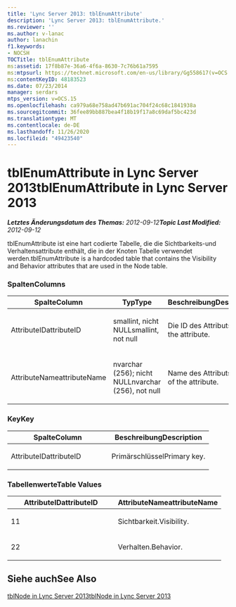 ```yaml
---
title: 'Lync Server 2013: tblEnumAttribute'
description: 'Lync Server 2013: tblEnumAttribute.'
ms.reviewer: ''
ms.author: v-lanac
author: lanachin
f1.keywords:
- NOCSH
TOCTitle: tblEnumAttribute
ms:assetid: 17f8b87e-36a6-4f6a-8630-7c76b61a7595
ms:mtpsurl: https://technet.microsoft.com/en-us/library/Gg558617(v=OCS.15)
ms:contentKeyID: 48183523
ms.date: 07/23/2014
manager: serdars
mtps_version: v=OCS.15
ms.openlocfilehash: ca979a68e758ad47b691ac704f24c68c1841938a
ms.sourcegitcommit: 36fee89bb887bea4f18b19f17a8c69daf5bc423d
ms.translationtype: MT
ms.contentlocale: de-DE
ms.lasthandoff: 11/26/2020
ms.locfileid: "49423540"
---
```

# <a name="tblenumattribute-in-lync-server-2013"></a><span data-ttu-id="cdc62-103">tblEnumAttribute in Lync Server 2013</span><span class="sxs-lookup"><span data-stu-id="cdc62-103">tblEnumAttribute in Lync Server 2013</span></span>

<div data-xmlns="http://www.w3.org/1999/xhtml">

<div class="topic" data-xmlns="http://www.w3.org/1999/xhtml" data-msxsl="urn:schemas-microsoft-com:xslt" data-cs="https://msdn.microsoft.com/">

<div data-asp="https://msdn2.microsoft.com/asp">



</div>

<div id="mainSection">

<div id="mainBody"><span data-ttu-id="cdc62-104">

<span> </span></span><span class="sxs-lookup"><span data-stu-id="cdc62-104">

<span> </span></span></span>

<span data-ttu-id="cdc62-105">_**Letztes Änderungsdatum des Themas:** 2012-09-12_</span><span class="sxs-lookup"><span data-stu-id="cdc62-105">_**Topic Last Modified:** 2012-09-12_</span></span>

<span data-ttu-id="cdc62-106">tblEnumAttribute ist eine hart codierte Tabelle, die die Sichtbarkeits-und Verhaltensattribute enthält, die in der Knoten Tabelle verwendet werden.</span><span class="sxs-lookup"><span data-stu-id="cdc62-106">tblEnumAttribute is a hardcoded table that contains the Visibility and Behavior attributes that are used in the Node table.</span></span>

### <a name="columns"></a><span data-ttu-id="cdc62-107">Spalten</span><span class="sxs-lookup"><span data-stu-id="cdc62-107">Columns</span></span>

<table>
<colgroup>
<col style="width: 33%" />
<col style="width: 33%" />
<col style="width: 33%" />
</colgroup>
<thead>
<tr class="header">
<th><span data-ttu-id="cdc62-108">Spalte</span><span class="sxs-lookup"><span data-stu-id="cdc62-108">Column</span></span></th>
<th><span data-ttu-id="cdc62-109">Typ</span><span class="sxs-lookup"><span data-stu-id="cdc62-109">Type</span></span></th>
<th><span data-ttu-id="cdc62-110">Beschreibung</span><span class="sxs-lookup"><span data-stu-id="cdc62-110">Description</span></span></th>
</tr>
</thead>
<tbody>
<tr class="odd">
<td><p><span data-ttu-id="cdc62-111">AttributeID</span><span class="sxs-lookup"><span data-stu-id="cdc62-111">attributeID</span></span></p></td>
<td><p><span data-ttu-id="cdc62-112">smallint, nicht NULL</span><span class="sxs-lookup"><span data-stu-id="cdc62-112">smallint, not null</span></span></p></td>
<td><p><span data-ttu-id="cdc62-113">Die ID des Attributs.</span><span class="sxs-lookup"><span data-stu-id="cdc62-113">ID of the attribute.</span></span></p></td>
</tr>
<tr class="even">
<td><p><span data-ttu-id="cdc62-114">AttributeName</span><span class="sxs-lookup"><span data-stu-id="cdc62-114">attributeName</span></span></p></td>
<td><p><span data-ttu-id="cdc62-115">nvarchar (256); nicht NULL</span><span class="sxs-lookup"><span data-stu-id="cdc62-115">nvarchar (256), not null</span></span></p></td>
<td><p><span data-ttu-id="cdc62-116">Name des Attributs.</span><span class="sxs-lookup"><span data-stu-id="cdc62-116">Name of the attribute.</span></span></p></td>
</tr>
</tbody>
</table>


### <a name="key"></a><span data-ttu-id="cdc62-117">Key</span><span class="sxs-lookup"><span data-stu-id="cdc62-117">Key</span></span>

<table>
<colgroup>
<col style="width: 50%" />
<col style="width: 50%" />
</colgroup>
<thead>
<tr class="header">
<th><span data-ttu-id="cdc62-118">Spalte</span><span class="sxs-lookup"><span data-stu-id="cdc62-118">Column</span></span></th>
<th><span data-ttu-id="cdc62-119">Beschreibung</span><span class="sxs-lookup"><span data-stu-id="cdc62-119">Description</span></span></th>
</tr>
</thead>
<tbody>
<tr class="odd">
<td><p><span data-ttu-id="cdc62-120">AttributeID</span><span class="sxs-lookup"><span data-stu-id="cdc62-120">attributeID</span></span></p></td>
<td><p><span data-ttu-id="cdc62-121">Primärschlüssel</span><span class="sxs-lookup"><span data-stu-id="cdc62-121">Primary key.</span></span></p></td>
</tr>
</tbody>
</table>


### <a name="table-values"></a><span data-ttu-id="cdc62-122">Tabellenwerte</span><span class="sxs-lookup"><span data-stu-id="cdc62-122">Table Values</span></span>

<table>
<colgroup>
<col style="width: 50%" />
<col style="width: 50%" />
</colgroup>
<thead>
<tr class="header">
<th><span data-ttu-id="cdc62-123">AttributeID</span><span class="sxs-lookup"><span data-stu-id="cdc62-123">attributeID</span></span></th>
<th><span data-ttu-id="cdc62-124">AttributeName</span><span class="sxs-lookup"><span data-stu-id="cdc62-124">attributeName</span></span></th>
</tr>
</thead>
<tbody>
<tr class="odd">
<td><p><span data-ttu-id="cdc62-125">1</span><span class="sxs-lookup"><span data-stu-id="cdc62-125">1</span></span></p></td>
<td><p><span data-ttu-id="cdc62-126">Sichtbarkeit.</span><span class="sxs-lookup"><span data-stu-id="cdc62-126">Visibility.</span></span></p></td>
</tr>
<tr class="even">
<td><p><span data-ttu-id="cdc62-127">2</span><span class="sxs-lookup"><span data-stu-id="cdc62-127">2</span></span></p></td>
<td><p><span data-ttu-id="cdc62-128">Verhalten.</span><span class="sxs-lookup"><span data-stu-id="cdc62-128">Behavior.</span></span></p></td>
</tr>
</tbody>
</table>


<div>

## <a name="see-also"></a><span data-ttu-id="cdc62-129">Siehe auch</span><span class="sxs-lookup"><span data-stu-id="cdc62-129">See Also</span></span>


[<span data-ttu-id="cdc62-130">tblNode in Lync Server 2013</span><span class="sxs-lookup"><span data-stu-id="cdc62-130">tblNode in Lync Server 2013</span></span>](lync-server-2013-tblnode.md)  
  

<span data-ttu-id="cdc62-131"></div>

</div>

<span> </span>

</div>

</div>

</span><span class="sxs-lookup"><span data-stu-id="cdc62-131"></div>

</div>

<span> </span>

</div>

</div>

</span></span></div>

